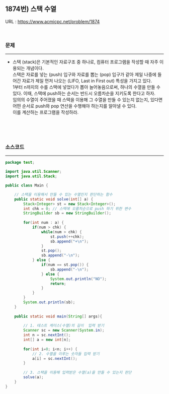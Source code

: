 ## 1874번) 스택 수열
URL : <https://www.acmicpc.net/problem/1874>

</br>

### 문제
***
* 스택 (stack)은 기본적인 자료구조 중 하나로, 컴퓨터 프로그램을 작성할 때 자주 이용되는 개념이다.</br>
스택은 자료를 넣는 (push) 입구와 자료를 뽑는 (pop) 입구가 같아 제일 나중에 들어간 자료가 제일 먼저 나오는 (LIFO, Last in First out) 특성을 가지고 있다.</br>
1부터 n까지의 수를 스택에 넣었다가 뽑아 늘어놓음으로써, 하나의 수열을 만들 수 있다. 이때, 스택에 push하는 순서는 반드시 오름차순을 지키도록 한다고 하자.</br>
임의의 수열이 주어졌을 때 스택을 이용해 그 수열을 만들 수 있는지 없는지, 있다면 어떤 순서로 push와 pop 연산을 수행해야 하는지를 알아낼 수 있다.</br>
이를 계산하는 프로그램을 작성하라.

</br></br></br>

### 소스코드
***

````java
package test;

import java.util.Scanner;
import java.util.Stack;

public class Main {

	// 스택을 이용해서 만들 수 있는 수열인지 판단하는 함수
	public static void solve(int[] a) {
		Stack<Integer> st = new Stack<Integer>();
		int chk = 0; // 스택에 오름차순으로 push 하기 위한 변수
		StringBuilder sb = new StringBuilder();
		
		for(int num : a) {
			if(num > chk) {
				while(num > chk) {
					st.push(++chk);
					sb.append("+\n");
				}
				st.pop();
				sb.append("-\n");
			} else {
				if(num == st.pop()) {
					sb.append("-\n");
				} else {
					System.out.println("NO");
					return;
				}
			}
		}
		System.out.println(sb);
	}
	
	public static void main(String[] args){
		
		// 1. 테스트 케이스(수열)의 길이  입력 받기
		Scanner sc = new Scanner(System.in);
		int n = sc.nextInt();
		int[] a = new int[n];
		
		for(int i=0; i<n; i++) {
			// 2. 수열을 이루는 숫자들 입력 받기
			a[i] = sc.nextInt();
		}
		
		// 3. 스택을 이용해 입력받은 수열(a)을 만들 수 있는지 판단
		solve(a);
	}
}
````
